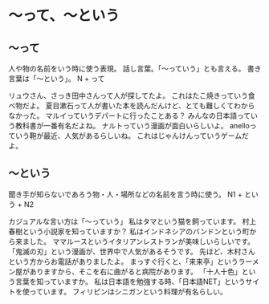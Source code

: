 # 〜って、〜という
## 〜って
人や物の名前をいう時に使う表現。 話し言葉。「〜っていう」とも言える。
書き言葉は「〜という」。
N + って

リュウさん、さっき田中さんって人が探してたよ。
これはたこ焼きっていう食べ物だよ。
夏目漱石って人が書いた本を読んだんけど、とても難しくてわからなかった。
マルイっていうデパートに行ったことある？
みんなの日本語っていう教科書が一番有名だよね。
ナルトっていう漫画が面白いらしいよ。
anelloっていう鞄が最近、人気があるらしいね。
これはじゃんけんっていうゲームだよ。


## 〜という
聞き手が知らないであろう物・人・場所などの名前を言う時に使う。
N1 + という + N2

カジュアルな言い方は「〜っていう」
私はタマという猫を飼っています。
村上春樹という小説家を知っていますか？
私はインドネシアのバンドンという町から来ました。
ママルースというイタリアンレストランが美味しいらしいです。
「鬼滅の刃」という漫画が、世界中で人気があるそうです。
先ほど、木村さんという方からお電話がありましたよ。
まっすぐ行くと、「来来亭」というラーメン屋がありますから、そこを右に曲がると病院があります。
「十人十色」という言葉を知っていますか。
私は日本語を勉強する時、「日本語NET」というサイトを使っています。
フィリピンはシニガンという料理が有名らしい。